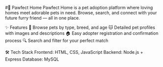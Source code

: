 #🐾 Pawfect Home
Pawfect Home is a pet adoption platform where loving homes meet adorable pets in need. Browse, search, and connect with your future furry friend — all in one place.

✨ Features
🐶 Browse pets by type, breed, and age
🐱 Detailed pet profiles with images and descriptions
🏠 Easy adopter registration and confirmation process
🔍 Search and filter for your perfect match

🛠 Tech Stack
Frontend: HTML, CSS, JavaScript
Backend: Node.js + Express
Database: MySQL
